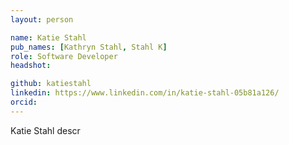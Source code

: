 ```yaml
---
layout: person

name: Katie Stahl
pub_names: [Kathryn Stahl, Stahl K]
role: Software Developer
headshot:

github: katiestahl
linkedin: https://www.linkedin.com/in/katie-stahl-05b81a126/
orcid:
---
```

Katie Stahl descr
